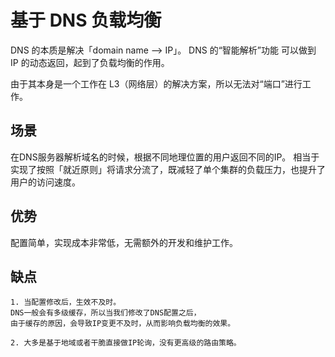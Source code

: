 # 基于 DNS 负载均衡

DNS 的本质是解决「domain name --> IP」。
DNS 的“智能解析”功能 可以做到 IP 的动态返回，起到了负载均衡的作用。

由于其本身是一个工作在 L3（网络层）的解决方案，所以无法对“端口”进行工作。

## 场景

在DNS服务器解析域名的时候，根据不同地理位置的用户返回不同的IP。
相当于实现了按照「就近原则」将请求分流了，既减轻了单个集群的负载压力，也提升了用户的访问速度。

## 优势

配置简单，实现成本非常低，无需额外的开发和维护工作。

## 缺点
```text
1. 当配置修改后，生效不及时。
DNS一般会有多级缓存，所以当我们修改了DNS配置之后，
由于缓存的原因，会导致IP变更不及时，从而影响负载均衡的效果。

2. 大多是基于地域或者干脆直接做IP轮询，没有更高级的路由策略。
```